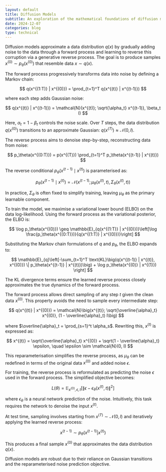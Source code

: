 ```yaml
---
layout: default
title: Diffusion Models
subtitle: An exploration of the mathematical foundations of diffusion models, covering forward and reverse processes, ELBO, and training objectives.
date: 2024-12-07
categories: blog
type: technical
---
```


Diffusion models approximate a data distribution $q(x)$ by gradually adding noise to the data through a forward process and learning to reverse this corruption via a generative reverse process. The goal is to produce samples $x^{(0)} \sim p_\theta(x^{(0)})$ that resemble data $x \sim q(x)$.

The forward process progressively transforms data into noise by defining a Markov chain:

$$
q(x^{(1:T)} | x^{(0)}) = \prod_{t=1}^T q(x^{(t)} | x^{(t-1)})
$$

where each step adds Gaussian noise:

$$
q(x^{(t)} | x^{(t-1)}) = \mathcal{N}(x^{(t)}; \sqrt{\alpha_t} x^{(t-1)}, \beta_t I)
$$

Here, $\alpha_t = 1 - \beta_t$ controls the noise scale. Over $T$ steps, the data distribution $q(x^{(0)})$ transitions to an approximate Gaussian: $q(x^{(T)}) \approx \mathcal{N}(0, I)$.

The reverse process aims to denoise step-by-step, reconstructing data from noise:

$$
p_\theta(x^{(0:T)}) = p(x^{(T)}) \prod_{t=1}^T p_\theta(x^{(t-1)} | x^{(t)})
$$

The reverse conditional $p_\theta(x^{(t-1)} \mid x^{(t)})$ is parameterised as:

$$
p_\theta(x^{(t-1)} \mid x^{(t)}) = \mathcal{N}(x^{(t-1)}; \mu_\theta(x^{(t)}, t), \Sigma_\theta(x^{(t)}, t))
$$

In practice, $\Sigma_\theta$ is often fixed to simplify training, leaving $\mu_\theta$ as the primary learnable component.

To train the model, we maximise a variational lower bound (ELBO) on the data log-likelihood. Using the forward process as the variational posterior, the ELBO is:

$$
\log p_\theta(x^{(0)}) \geq \mathbb{E}_{q(x^{(1:T)} | x^{(0)})}\left[\log \frac{p_\theta(x^{(0:T)})}{q(x^{(1:T)} | x^{(0)})}\right]
$$

Substituting the Markov chain formulations of $q$ and $p_\theta$, the ELBO expands to:

$$
\mathbb{E}_{q}\left[-\sum_{t=1}^T \text{KL}\big(q(x^{(t-1)} | x^{(t)}, x^{(0)}) \| p_\theta(x^{(t-1)} | x^{(t)})\big) + \log p_\theta(x^{(0)} | x^{(1)}) \right]
$$

The KL divergence terms ensure the learned reverse process closely approximates the true dynamics of the forward process. 

The forward process allows direct sampling of any step $t$ given the clean data $x^{(0)}$. This property avoids the need to sample every intermediate step:

$$
q(x^{(t)} | x^{(0)}) = \mathcal{N}\big(x^{(t)}; \sqrt{\overline{\alpha}_t} x^{(0)}, (1 - \overline{\alpha}_t) I\big)
$$

where $\overline{\alpha}_t = \prod_{s=1}^t \alpha_s$. Rewriting this, $x^{(t)}$ is expressed as:

$$
x^{(t)} = \sqrt{\overline{\alpha}_t} x^{(0)} + \sqrt{1 - \overline{\alpha}_t} \epsilon, \quad \epsilon \sim \mathcal{N}(0, I)
$$

This reparameterisation simplifies the reverse process, as $\mu_\theta$ can be redefined in terms of the original data $x^{(0)}$ and added noise $\epsilon$.

For training, the reverse process is reformulated as predicting the noise $\epsilon$ used in the forward process. The simplified objective becomes:

$$
L(\theta) = \mathbb{E}_{x^{(0)}, \epsilon, t}\left[\| \epsilon - \epsilon_\theta(x^{(t)}, t) \|^2\right]
$$

where $\epsilon_\theta$ is a neural network prediction of the noise. Intuitively, this task requires the network to denoise the input $x^{(t)}$.

At test time, sampling involves starting from $x^{(T)} \sim \mathcal{N}(0, I)$ and iteratively applying the learned reverse process:

$$
x^{(t-1)} \sim p_\theta(x^{(t-1)} | x^{(t)})
$$

This produces a final sample $x^{(0)}$ that approximates the data distribution $q(x)$.

Diffusion models are robust due to their reliance on Gaussian transitions and the reparameterised noise prediction objective.

